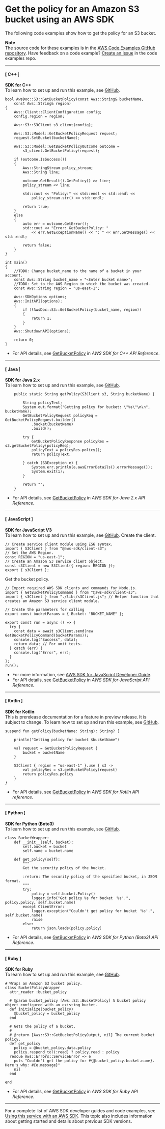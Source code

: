 # Get the policy for an Amazon S3 bucket using an AWS SDK<a name="example_s3_GetBucketPolicy_section"></a>

The following code examples show how to get the policy for an S3 bucket\.

**Note**  
The source code for these examples is in the [AWS Code Examples GitHub repository](https://github.com/awsdocs/aws-doc-sdk-examples)\. Have feedback on a code example? [Create an Issue](https://github.com/awsdocs/aws-doc-sdk-examples/issues/new/choose) in the code examples repo\. 

------
#### [ C\+\+ ]

**SDK for C\+\+**  
 To learn how to set up and run this example, see [GitHub](https://github.com/awsdocs/aws-doc-sdk-examples/tree/main/cpp/example_code/s3#code-examples)\. 
  

```
bool AwsDoc::S3::GetBucketPolicy(const Aws::String& bucketName,
    const Aws::String& region)
{
    Aws::Client::ClientConfiguration config;
    config.region = region;

    Aws::S3::S3Client s3_client(config);

    Aws::S3::Model::GetBucketPolicyRequest request;
    request.SetBucket(bucketName);

    Aws::S3::Model::GetBucketPolicyOutcome outcome =
        s3_client.GetBucketPolicy(request);

    if (outcome.IsSuccess())
    {
        Aws::StringStream policy_stream;
        Aws::String line;

        outcome.GetResult().GetPolicy() >> line;
        policy_stream << line;

        std::cout << "Policy:" << std::endl << std::endl << 
            policy_stream.str() << std::endl;

        return true;
    }
    else
    {
        auto err = outcome.GetError();
        std::cout << "Error: GetBucketPolicy: "
            << err.GetExceptionName() << ": " << err.GetMessage() << std::endl;

        return false;
    }
}

int main()
{
    //TODO: Change bucket_name to the name of a bucket in your account.
    const Aws::String bucket_name = "<Enter bucket name>";
    //TODO: Set to the AWS Region in which the bucket was created.
    const Aws::String region = "us-east-1";

    Aws::SDKOptions options;
    Aws::InitAPI(options);
    {
        if (!AwsDoc::S3::GetBucketPolicy(bucket_name, region))
        {
            return 1;
        }
    }
    Aws::ShutdownAPI(options);

    return 0;
}
```
+  For API details, see [GetBucketPolicy](https://docs.aws.amazon.com/goto/SdkForCpp/s3-2006-03-01/GetBucketPolicy) in *AWS SDK for C\+\+ API Reference*\. 

------
#### [ Java ]

**SDK for Java 2\.x**  
 To learn how to set up and run this example, see [GitHub](https://github.com/awsdocs/aws-doc-sdk-examples/tree/main/javav2/example_code/s3#readme)\. 
  

```
    public static String getPolicy(S3Client s3, String bucketName) {

        String policyText;
        System.out.format("Getting policy for bucket: \"%s\"\n\n", bucketName);
        GetBucketPolicyRequest policyReq = GetBucketPolicyRequest.builder()
            .bucket(bucketName)
            .build();

        try {
            GetBucketPolicyResponse policyRes = s3.getBucketPolicy(policyReq);
            policyText = policyRes.policy();
            return policyText;

        } catch (S3Exception e) {
            System.err.println(e.awsErrorDetails().errorMessage());
            System.exit(1);
        }

        return "";
    }
```
+  For API details, see [GetBucketPolicy](https://docs.aws.amazon.com/goto/SdkForJavaV2/s3-2006-03-01/GetBucketPolicy) in *AWS SDK for Java 2\.x API Reference*\. 

------
#### [ JavaScript ]

**SDK for JavaScript V3**  
 To learn how to set up and run this example, see [GitHub](https://github.com/awsdocs/aws-doc-sdk-examples/tree/main/javascriptv3/example_code/s3#code-examples)\. 
Create the client\.  

```
// Create service client module using ES6 syntax.
import { S3Client } from "@aws-sdk/client-s3";
// Set the AWS Region.
const REGION = "us-east-1";
// Create an Amazon S3 service client object.
const s3Client = new S3Client({ region: REGION });
export { s3Client };
```
Get the bucket policy\.  

```
// Import required AWS SDK clients and commands for Node.js.
import { GetBucketPolicyCommand } from "@aws-sdk/client-s3";
import { s3Client } from "./libs/s3Client.js"; // Helper function that creates an Amazon S3 service client module.

// Create the parameters for calling
export const bucketParams = { Bucket: "BUCKET_NAME" };

export const run = async () => {
  try {
    const data = await s3Client.send(new GetBucketPolicyCommand(bucketParams));
    console.log("Success", data);
    return data; // For unit tests.
  } catch (err) {
    console.log("Error", err);
  }
};
run();
```
+  For more information, see [AWS SDK for JavaScript Developer Guide](https://docs.aws.amazon.com/sdk-for-javascript/v3/developer-guide/s3-example-bucket-policies.html#s3-example-bucket-policies-get-policy)\. 
+  For API details, see [GetBucketPolicy](https://docs.aws.amazon.com/AWSJavaScriptSDK/v3/latest/clients/client-s3/classes/getbucketpolicycommand.html) in *AWS SDK for JavaScript API Reference*\. 

------
#### [ Kotlin ]

**SDK for Kotlin**  
This is prerelease documentation for a feature in preview release\. It is subject to change\.
 To learn how to set up and run this example, see [GitHub](https://github.com/awsdocs/aws-doc-sdk-examples/tree/main/kotlin/services/s3#code-examples)\. 
  

```
suspend fun getPolicy(bucketName: String): String? {

    println("Getting policy for bucket $bucketName")

    val request = GetBucketPolicyRequest {
        bucket = bucketName
    }

    S3Client { region = "us-east-1" }.use { s3 ->
        val policyRes = s3.getBucketPolicy(request)
        return policyRes.policy
    }
}
```
+  For API details, see [GetBucketPolicy](https://github.com/awslabs/aws-sdk-kotlin#generating-api-documentation) in *AWS SDK for Kotlin API reference*\. 

------
#### [ Python ]

**SDK for Python \(Boto3\)**  
 To learn how to set up and run this example, see [GitHub](https://github.com/awsdocs/aws-doc-sdk-examples/tree/main/python/example_code/s3/s3_basics#code-examples)\. 
  

```
class BucketWrapper:
    def __init__(self, bucket):
        self.bucket = bucket
        self.name = bucket.name

    def get_policy(self):
        """
        Get the security policy of the bucket.

        :return: The security policy of the specified bucket, in JSON format.
        """
        try:
            policy = self.bucket.Policy()
            logger.info("Got policy %s for bucket '%s'.", policy.policy, self.bucket.name)
        except ClientError:
            logger.exception("Couldn't get policy for bucket '%s'.", self.bucket.name)
            raise
        else:
            return json.loads(policy.policy)
```
+  For API details, see [GetBucketPolicy](https://docs.aws.amazon.com/goto/boto3/s3-2006-03-01/GetBucketPolicy) in *AWS SDK for Python \(Boto3\) API Reference*\. 

------
#### [ Ruby ]

**SDK for Ruby**  
 To learn how to set up and run this example, see [GitHub](https://github.com/awsdocs/aws-doc-sdk-examples/tree/main/ruby/example_code/s3#code-examples)\. 
  

```
# Wraps an Amazon S3 bucket policy.
class BucketPolicyWrapper
  attr_reader :bucket_policy

  # @param bucket_policy [Aws::S3::BucketPolicy] A bucket policy object configured with an existing bucket.
  def initialize(bucket_policy)
    @bucket_policy = bucket_policy
  end

  # Gets the policy of a bucket.
  #
  # @return [Aws::S3::GetBucketPolicyOutput, nil] The current bucket policy.
  def get_policy
    policy = @bucket_policy.data.policy
    policy.respond_to?(:read) ? policy.read : policy
  rescue Aws::Errors::ServiceError => e
    puts "Couldn't get the policy for #{@bucket_policy.bucket.name}. Here's why: #{e.message}"
    nil
  end

end
```
+  For API details, see [GetBucketPolicy](https://docs.aws.amazon.com/goto/SdkForRubyV3/s3-2006-03-01/GetBucketPolicy) in *AWS SDK for Ruby API Reference*\. 

------

For a complete list of AWS SDK developer guides and code examples, see [Using this service with an AWS SDK](UsingAWSSDK.md#sdk-general-information-section)\. This topic also includes information about getting started and details about previous SDK versions\.